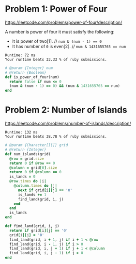 # Problem 1: Power of Four

https://leetcode.com/problems/power-of-four/description/

A number is power of four it must satisfy the following:
  + It is power of two[1]. // `num & (num - 1) == 0`
  + It has number of `0` is even[2]. // `num & 1431655765 == num`

```
Runtime: 72 ms
Your runtime beats 33.33 % of ruby submissions.
```

```ruby
# @param {Integer} num
# @return {Boolean}
def is_power_of_four(num)
  return false if num <= 0
  (num & (num - 1) == 0) && (num & 1431655765 == num)
end
```

# Problem 2: Number of Islands

https://leetcode.com/problems/number-of-islands/description/

```
Runtime: 132 ms
Your runtime beats 38.78 % of ruby submissions.
```

```ruby
# @param {Character[][]} grid
# @return {Integer}
def num_islands(grid)
  @row = grid.size
  return 0 if @row == 0
  @column = grid[0].size
  return 0 if @column == 0
  is_lands = 0
  @row.times do |i|
    @column.times do |j|
      next if grid[i][j] == '0'
      is_lands += 1
      find_land(grid, i, j)
    end
  end
  is_lands
end

def find_land(grid, i, j)
  return if grid[i][j] == '0'
  grid[i][j] = '0'
  find_land(grid, i + 1, j) if i + 1 < @row
  find_land(grid, i - 1, j) if i > 0
  find_land(grid, i, j + 1) if j + 1 < @column
  find_land(grid, i, j - 1) if j > 0
end
```
